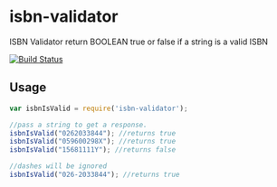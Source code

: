 # isbn-validator
ISBN Validator return BOOLEAN true or false if a string is a valid ISBN

[![Build Status](https://travis-ci.org/thewazir/isbn-validator.svg?branch=master)](https://travis-ci.org/thewazir/isbn-validator)


## Usage
``` js
var isbnIsValid = require('isbn-validator');

//pass a string to get a response.
isbnIsValid("0262033844"); //returns true
isbnIsValid("059600298X"); //returns true
isbnIsValid("15681111Y"); //returns false

//dashes will be ignored
isbnIsValid("026-2033844"); //returns true
```
